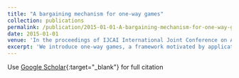 ```yaml
---
title: "A bargaining mechanism for one-way games"
collection: publications
permalink: /publication/2015-01-01-A-bargaining-mechanism-for-one-way-games
date: 2015-01-01
venue: 'In the proceedings of IJCAI International Joint Conference on Artificial Intelligence'
excerpt: 'We introduce one-way games, a framework motivated by applications in large-scale power restoration, humanitarian logistics, and integrated supplychains. The distinguishable feature of the games is that the payoff of some player is determined only by her own strategy and does not depend on actions taken by other players. We show that the equilibrium outcome in one-way games without payments and the social cost of any ex-post efficient mechanism, can be far from the optimum. We also show that it is impossible to design a Bayes-Nash incentive-compatible mechanism for one-way games that is budget-balanced, individually rational, and efficient. Finally, we propose a privacypreserving mechanism that is incentive-compatible and budget-balanced, satisfies ex-post individual rationality conditions, and produces an outcome which is more efficient than the equilibrium without payments.'
---
```

Use [Google Scholar](https://scholar.google.com/scholar?q=A+bargaining+mechanism+for+one+way+games){:target="_blank"} for full citation